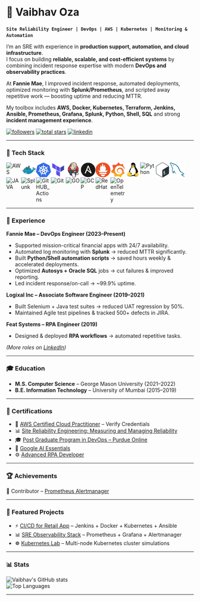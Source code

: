 # 🚀 Vaibhav Oza  

**`Site Reliability Engineer | DevOps | AWS | Kubernetes | Monitoring & Automation`**

I’m an SRE with experience in **production support, automation, and cloud infrastructure**.  
I focus on building **reliable, scalable, and cost-efficient systems** by combining incident response expertise with modern **DevOps and observability practices**.  

At **Fannie Mae**, I improved incident response, automated deployments, optimized monitoring with **Splunk/Prometheus**, and scripted away repetitive work — boosting uptime and reducing MTTR.  

My toolbox includes **AWS, Docker, Kubernetes, Terraform, Jenkins, Ansible, Prometheus, Grafana, Splunk, Python, Shell, SQL** and strong **incident management experience**.  

<p align="left">
   <a href="https://github.com/VaibhavOza1997?tab=followers">
      <img alt="followers" title="Follow me on GitHub" src="https://custom-icon-badges.demolab.com/github/followers/VaibhavOza1997?color=236ad3&labelColor=1155ba&style=for-the-badge&logo=person-add&label=Follow&logoColor=white"/></a>
   <a href="https://github.com/VaibhavOza1997?tab=repositories&sort=stargazers">
      <img alt="total stars" title="Total stars on GitHub" src="https://custom-icon-badges.demolab.com/github/stars/VaibhavOza1997?color=55960c&style=for-the-badge&labelColor=488207&logo=star"/></a>
   <a href="https://www.linkedin.com/in/vaibhavoza/">
      <img alt="linkedin" title="Connect with me on LinkedIn" src="https://custom-icon-badges.demolab.com/badge/-LinkedIn-blue?style=for-the-badge&logo=linkedin&logoColor=white"/></a>
</p>

---

### 🧰 Tech Stack

<img align="left" alt="AWS" width="40px" src="https://cdn.jsdelivr.net/gh/devicons/devicon@latest/icons/amazonwebservices/amazonwebservices-original-wordmark.svg"/>
<img align="left" alt="Docker" width="40px" src="https://raw.githubusercontent.com/devicons/devicon/v2.17.0/icons/docker/docker-original.svg"/>
<img align="left" alt="Kubernetes" width="40px" src="https://raw.githubusercontent.com/devicons/devicon/v2.17.0/icons/kubernetes/kubernetes-plain.svg"/>
<img align="left" alt="Terraform" width="40px" src="https://raw.githubusercontent.com/devicons/devicon/v2.17.0/icons/terraform/terraform-original.svg"/>
<img align="left" alt="Jenkins" width="40px" src="https://raw.githubusercontent.com/devicons/devicon/v2.17.0/icons/jenkins/jenkins-original.svg"/>
<img align="left" alt="Ansible" width="40px" src="https://raw.githubusercontent.com/devicons/devicon/v2.17.0/icons/ansible/ansible-original.svg"/>
<img align="left" alt="Prometheus" width="40px" src="https://raw.githubusercontent.com/devicons/devicon/v2.17.0/icons/prometheus/prometheus-original.svg"/>
<img align="left" alt="Grafana" width="40px" src="https://raw.githubusercontent.com/devicons/devicon/v2.17.0/icons/grafana/grafana-original.svg"/>
<img align="left" alt="Linux" width="40px" src="https://raw.githubusercontent.com/devicons/devicon/v2.17.0/icons/linux/linux-original.svg"/>
<img align="left" alt="Python" width="40px" src="https://cdn.jsdelivr.net/gh/devicons/devicon@latest/icons/python/python-original.svg"/>
<img align="left" alt="Bash" width="40px" src="https://raw.githubusercontent.com/devicons/devicon/v2.17.0/icons/bash/bash-original.svg"/>
<img align="left" alt="SQL" width="40px" src="https://raw.githubusercontent.com/devicons/devicon/v2.17.0/icons/mysql/mysql-original.svg"/>
<img align="left" alt="JAVA" width="40px" src="https://cdn.jsdelivr.net/gh/devicons/devicon@latest/icons/java/java-original-wordmark.svg"/>
<img align="left" alt="Splunk" width="40px" src="https://cdn.jsdelivr.net/gh/devicons/devicon@latest/icons/splunk/splunk-original-wordmark.svg"/>
<img align="left" alt="GitHUB_Actions" width="40px" src="https://cdn.jsdelivr.net/gh/devicons/devicon@latest/icons/githubactions/githubactions-original-wordmark.svg"/>
<img align="left" alt="Git" width="40px" src="https://cdn.jsdelivr.net/gh/devicons/devicon@latest/icons/git/git-original-wordmark.svg"/>
<img align="left" alt="GO" width="40px" src="https://cdn.jsdelivr.net/gh/devicons/devicon@latest/icons/go/go-original-wordmark.svg"/>
<img align="left" alt="GCP" width="40px" src="https://cdn.jsdelivr.net/gh/devicons/devicon@latest/icons/googlecloud/googlecloud-original-wordmark.svg"/>
<img align="left" alt="RedHat" width="40px" src="https://cdn.jsdelivr.net/gh/devicons/devicon@latest/icons/redhat/redhat-original-wordmark.svg"/>
<img align="left" alt="OpenTelemetry" width="40px" src="https://cdn.jsdelivr.net/gh/devicons/devicon@latest/icons/opentelemetry/opentelemetry-original-wordmark.svg"/>  

<br clear="left"/>


---

### 💼 Experience

**Fannie Mae – DevOps Engineer (2023–Present)**  
- Supported mission-critical financial apps with 24/7 availability.  
- Automated log monitoring with **Splunk** → reduced MTTR significantly.  
- Built **Python/Shell automation scripts** → saved hours weekly & accelerated deployments.  
- Optimized **Autosys + Oracle SQL** jobs → cut failures & improved reporting.  
- Led incident response/on-call → ~99.9% uptime.  

**Logixal Inc – Associate Software Engineer (2019–2021)**  
- Built Selenium + Java test suites → reduced UAT regression by 50%.  
- Maintained Agile test pipelines & tracked 500+ defects in JIRA.  

**Feat Systems – RPA Engineer (2019)**  
- Designed & deployed **RPA workflows** → automated repetitive tasks.  

*(More roles on [LinkedIn](https://www.linkedin.com/in/vaibhavoza))* 

---

### 🎓 Education

- **M.S. Computer Science** – George Mason University (2021–2022)  
- **B.E. Information Technology** – University of Mumbai (2015–2019)  

---

### 📜 Certifications

- 🏅 [AWS Certified Cloud Practitioner](https://www.credly.com/badges/8496a63c-e81c-484d-a56d-451afc38289f/linked_in_profile) – Verify Credentials  
- 📊 [Site Reliability Engineering: Measuring and Managing Reliability](https://coursera.org/share/ebdd713d15af5744a321ea977d5fcc14)  
- 🎓 [Post Graduate Program in DevOps – Purdue Online](https://www.edureka.co/lms/certificate/dac30a4d9351a0399ff7360f0c95b86c)  
- 🤖 [Google AI Essentials](https://coursera.org/share/e3132d1406dc048e69b8ce85d3411872)  
- ⚙️ [Advanced RPA Developer](https://drive.google.com/file/d/1CXSN0kRXrvbp1K0nPHMZ1xRnsz4JIYZs/view?pli=1)  

---

### 🏆 Achievements

🌟 Contributor – [Prometheus Alertmanager](https://github.com/prometheus/alertmanager)  

---

### 📂 Featured Projects

- ⚡ [CI/CD for Retail App](https://github.com/VaibhavOza1997/devOPS_Project1) – Jenkins + Docker + Kubernetes + Ansible  
- 📊 [SRE Observability Stack](https://github.com/VaibhavOza1997/sre-observability) – Prometheus + Grafana + Alertmanager  
- ☸️ [Kubernetes Lab](https://github.com/VaibhavOza1997/kubernetes-lab) – Multi-node Kubernetes cluster simulations  

---

### 📊 Stats

![Vaibhav's GitHub stats](https://github-readme-stats.vercel.app/api?username=VaibhavOza1997&show_icons=true&theme=gruvbox)  
![Top Languages](https://github-readme-stats.vercel.app/api/top-langs/?username=VaibhavOza1997&layout=compact&theme=gruvbox)

---
